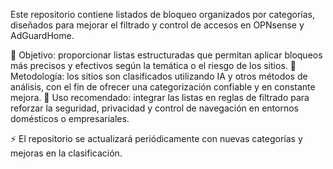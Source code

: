 Este repositorio contiene listados de bloqueo organizados por categorías, diseñados para mejorar el filtrado y control de accesos en OPNsense y AdGuardHome.

🔹 Objetivo: proporcionar listas estructuradas que permitan aplicar bloqueos más precisos y efectivos según la temática o el riesgo de los sitios.
🔹 Metodología: los sitios son clasificados utilizando IA y otros métodos de análisis, con el fin de ofrecer una categorización confiable y en constante mejora.
🔹 Uso recomendado: integrar las listas en reglas de filtrado para reforzar la seguridad, privacidad y control de navegación en entornos domésticos o empresariales.

⚡ El repositorio se actualizará periódicamente con nuevas categorías y mejoras en la clasificación.
